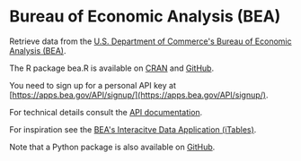 # Bureau of Economic Analysis (BEA)

Retrieve data from the [U.S. Department of Commerce's Bureau of Economic Analysis (BEA)](https://www.bea.gov/).

The R package bea.R is available on [CRAN](https://cran.r-project.org/package=bea.R) and [GitHub](https://github.com/us-bea/bea.R).

You need to sign up for a personal API key at [https://apps.bea.gov/API/signup/](https://apps.bea.gov/API/signup/).

For technical details consult the [API documentation](https://apps.bea.gov/API/bea_web_service_api_user_guide.htm).

For inspiration see the [BEA's Interacitve Data Application (iTables)](https://www.bea.gov/itable/).

Note that a Python package is also available on [GitHub](https://github.com/us-bea/beaapi).